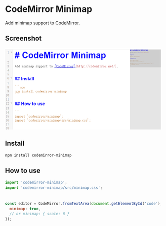 # CodeMirror Minimap

Add minimap support to [CodeMirror](http://codemirror.net/).

## Screenshot

![](https://github.com/wlwywlqk/codemirror-minimap/blob/master/images/screenshot.png?raw=true "screenshot")

## Install

```npm
npm install codemirror-minimap
```

## How to use

```javascript
import 'codemirror-minimap';
import 'codemirror-minimap/src/minimap.css';


const editor = CodeMirror.fromTextArea(document.getElementById('code'), {
  minimap: true,
  // or minimap: { scale: 6 }
});
```

